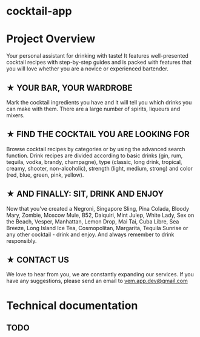 # cocktail-app

# Project Overview

Your personal assistant for drinking with taste! It features well-presented cocktail recipes with step-by-step guides and is packed with features that you will love whether you are a novice or experienced bartender.

## ★ YOUR BAR, YOUR WARDROBE
Mark the cocktail ingredients you have and it will tell you which drinks you can make with them. There are a large number of spirits, liqueurs and mixers.

## ★ FIND THE COCKTAIL YOU ARE LOOKING FOR
Browse cocktail recipes by categories or by using the advanced search function. Drink recipes are divided according to basic drinks (gin, rum, tequila, vodka, brandy, champagne), type (classic, long drink, tropical, creamy, shooter, non-alcoholic), strength (light, medium, strong) and color (red, blue, green, pink, yellow).

## ★ AND FINALLY: SIT, DRINK AND ENJOY
Now that you've created a Negroni, Singapore Sling, Pina Colada, Bloody Mary, Zombie, Moscow Mule, B52, Daiquiri, Mint Julep, White Lady, Sex on the Beach, Vesper, Manhattan, Lemon Drop, Mai Tai, Cuba Libre, Sea Breeze, Long Island Ice Tea, Cosmopolitan, Margarita, Tequila Sunrise or any other cocktail - drink and enjoy. And always remember to drink responsibly.

## ★ CONTACT US
We love to hear from you, we are constantly expanding our services. If you have any suggestions, please send an email to vem.app.dev@gmail.com

# Technical documentation

## TODO
